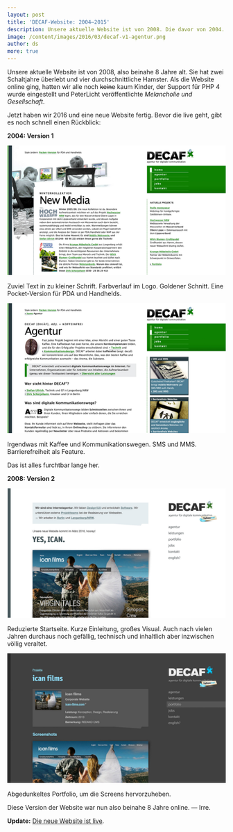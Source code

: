 ```yaml
---
layout: post
title: 'DECAF-Website: 2004–2015'
description: Unsere aktuelle Website ist von 2008. Die davor von 2004. Bevor unsere neue Website live geht, kommt hier ein kurzer Rückblick.
image: /content/images/2016/03/decaf-v1-agentur.png
author: ds
more: true
---
```


Unsere aktuelle Website ist von 2008, also beinahe 8 Jahre alt. Sie hat zwei Schaltjahre überlebt und vier durchschnittliche Hamster. Als die Website online ging, hatten wir alle noch ~~keine~~ kaum Kinder, der Support für PHP 4 wurde eingestellt und PeterLicht veröffentlichte _Melancholie und Gesellschaft_.

Jetzt haben wir 2016 und eine neue Website fertig. Bevor die live geht, gibt es noch schnell einen Rückblick:

__2004: Version 1__

![Screenshot Website Version 1, Startseite](/content/images/2016/03/decaf-v1-startseite.png)

Zuviel Text in zu kleiner Schrift. Farbverlauf im Logo. Goldener Schnitt. Eine Pocket-Version für PDA und Handhelds.

![Screenshot Website Version 1, Agentur](/content/images/2016/03/decaf-v1-agentur.png)

Irgendwas mit Kaffee und Kommunikationswegen. SMS und MMS. Barrierefreiheit als Feature.

Das ist alles furchtbar lange her.

__2008: Version 2__

![Screenshot Website Version 2, Startseite](/content/images/2016/03/decaf-v2-startseite.png)

Reduzierte Startseite. Kurze Einleitung, großes Visual. Auch nach vielen Jahren durchaus noch gefällig, technisch und inhaltlich aber inzwischen völlig veraltet.

![Screenshot Website Version 2, Portfolio](/content/images/2016/03/decaf-v2-portfolio.png)

Abgedunkeltes Portfolio, um die Screens hervorzuheben.

Diese Version der Website war nun also beinahe 8 Jahre online.
— Irre.

__Update:__ [Die neue Website ist live](/2016/03/10/decaf-2016/).
